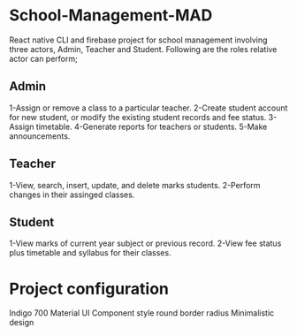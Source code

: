 # School-Management-MAD
React native CLI and firebase project for school management involving three actors, Admin, Teacher and Student.
Following are the roles relative actor can perform;
## Admin
1-Assign or remove a class to a particular teacher.
2-Create student account for new student, or modify the existing student records and fee status.
3-Assign timetable. 
4-Generate reports for teachers or students.
5-Make announcements.

## Teacher
1-View, search, insert, update, and delete marks students.
2-Perform changes in their assinged classes.

## Student
1-View marks of current year subject or previous record.
2-View fee status plus timetable and syllabus for their classes.

# Project configuration
Indigo 700
Material UI
Component style round border radius 
Minimalistic design 



